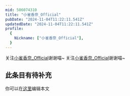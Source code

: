 ```yaml
---
mid: 506074310
title: "小雀香奈_Official"
pubDate: "2024-11-04T11:22:11.541Z"
updatedDate: "2024-11-04T11:22:11.541Z"
profile:
  {
    Nickname: ["小雀香奈_Official"],
  }
---
```


关注[小雀香奈_Official](https://space.bilibili.com/506074310)谢谢喵~ 关注[小雀香奈_Official](https://space.bilibili.com/506074310)谢谢喵~

## 此条目有待补充
你可以在[这里](https://github.com/Yuhanawa/VTuber.ICU-Content/edit/master/v/小雀香奈_Official/index.md)编辑本文
